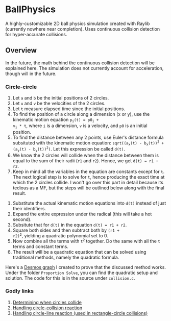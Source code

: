 # BallPhysics
A highly-customizable 2D ball physics simulation created with Raylib (currently nowhere near completion). Uses continuous collision detection for hyper-accurate collisions.

## Overview
In the future, the math behind the continuous collision detection will be explained here. The simulation does not currently account for acceleration, though will in the future.

### Circle-circle
1. Let `a` and `b` be the initial positions of 2 circles.
2. Let `u` and `v` be the velocities of the 2 circles.
3. Let `t` measure elapsed time since the initial positions.
4. To find the position of a circle along a dimension (x or y), use the kinematic motion equation <code>p<sub>i</sub>(t) = p0<sub>i</sub> + v<sub>i</sub> * t</code>, where `i` is a dimension, `v` is a velocity, and `p0` is an initial position.
5. To find the distance between any 2 points, use Euler's distance formula subsituted with the kinematic motion equation: <code>sqrt((a<sub>x</sub>(t) - b<sub>x</sub>(t))<sup>2</sup> + (a<sub>y</sub>(t) - b<sub>y</sub>(t))<sup>2</sup>)</code>. Let this expression be called `d(t)`.
6. We know the 2 circles will collide when the distance between them is equal to the sum of their radii (`r1` and `r2`). Hence, we get <code>d(t) = r1 + r2</code>.
7. Keep in mind all the variables in the equation are constants except for `t`. The next logical step is to solve for `t`, hence producing the exact time at which the 2 circles collide. I won't go over this part in 
detail because its tedious as a MF, but the steps will be outlined below along with the final result.

<!-- end of the list -->

1. Substitute the actual kinematic motion equations into `d(t)` instead of just their identifiers.
2. Expand the entire expression under the radical (this will take a hot second).
3. Subsitute that for `d(t)` in the equation `d(t) = r1 + r2`.
4. Square both sides and then subtract both by <code>(r1 + r2)<sup>2</sup></code>, yielding a quadratic polynomial set to 0.
5. Now combine all the terms with <code>t<sup>2</sup></code> together. Do the same with all the `t` terms and constant terms.
6. The result will be a quadratic equation that can be solved using traditional methods, namely the quadratic formula.

<!-- end of the list -->

Here's a [Desmos graph](https://www.desmos.com/calculator/z7smyex87v) I created to prove that the discussed method works. Under the folder `Proportion Solve`, you can find the quadratic setup and solution. The code for this is in the source under `collision.c`.

### Godly links

1. [Determining when circles collide](https://stackoverflow.com/questions/43577298/calculating-collision-times-between-two-circles-physics/43577790#43577790)
2. [Handling circle-collision reaction](https://ericleong.me/research/circle-circle/)
3. [Handling circle-line reaction (used in rectangle-circle collisions)](https://ericleong.me/research/circle-line/)
